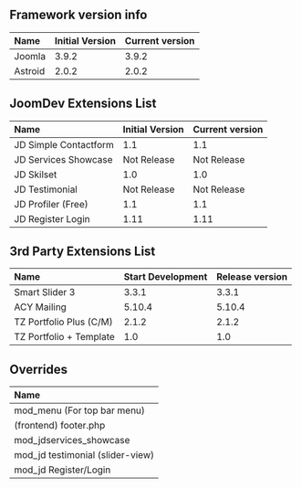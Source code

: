 ## Framework version info
| Name         | Initial Version           | Current version  |
| :------------ |:-----------| :-----|
| Joomla        | 3.9.2      |  3.9.2    |
| Astroid       | 2.0.2      |  2.0.2    |

## JoomDev Extensions List
| Name            | Initial Version        | Current version  |
| :-------------- |:-----------| :-----|
| JD Simple Contactform | 1.1    | 1.1   |
| JD Services Showcase  | Not Release    | Not Release   |
| JD Skilset            | 1.0    | 1.0   |
| JD Testimonial        | Not Release    | Not Release   |
| JD Profiler (Free)    | 1.1    | 1.1   |
| JD Register Login     | 1.11   | 1.11  |



## 3rd Party Extensions List
| Name            | Start Development        | Release version  |
| :--------------- |:-----------| :-----|
| Smart Slider 3          | 3.3.1      | 3.3.1 |
| ACY Mailing             | 5.10.4     | 5.10.4|
| TZ Portfolio Plus (C/M) | 2.1.2      | 2.1.2 |
| TZ Portfolio + Template | 1.0        | 1.0   |


## Overrides
| Name            |
| :-------------- |
| mod_menu (For top bar menu)      |
| (frontend) footer.php            |
| mod_jdservices_showcase          |
| mod_jd testimonial (slider-view) |
| mod_jd Register/Login            |







